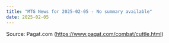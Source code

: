 ```yaml
---
title: "MTG News for 2025-02-05 - No summary available"
date: 2025-02-05
---
```




Source: Pagat.com (https://www.pagat.com/combat/cuttle.html)
